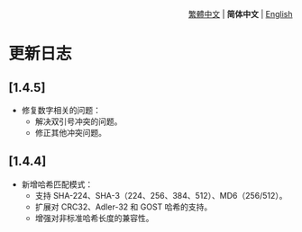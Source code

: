 <div align="right">

[繁體中文](./CHANGELOG.md) | **简体中文** | [English](./CHANGELOG.en.md)

</div>

# 更新日志

## [1.4.5]
- 修复数字相关的问题：
  - 解决双引号冲突的问题。
  - 修正其他冲突问题。

## [1.4.4]
- 新增哈希匹配模式：
  - 支持 SHA-224、SHA-3（224、256、384、512）、MD6（256/512）。
  - 扩展对 CRC32、Adler-32 和 GOST 哈希的支持。
  - 增强对非标准哈希长度的兼容性。

